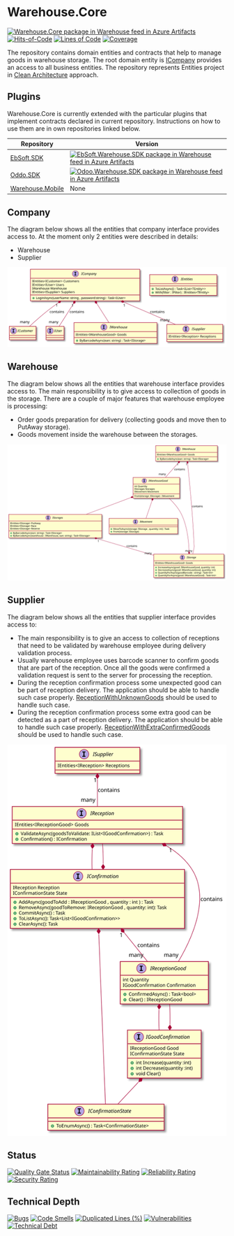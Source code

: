 # Warehouse.Core

[![Warehouse.Core package in Warehouse feed in Azure Artifacts](https://souleymen.feeds.visualstudio.com/5e7ba3a8-de58-4498-aed2-a23e91696074/_apis/public/Packaging/Feeds/6754a99f-fc1f-4540-be65-d313fae61071/Packages/2b86139a-c6c0-4de8-890c-5f8541a7d552/Badge)](https://souleymen.visualstudio.com/Warehouse/_packaging?_a=package&feed=6754a99f-fc1f-4540-be65-d313fae61071&package=2b86139a-c6c0-4de8-890c-5f8541a7d552&preferRelease=true)
[![Hits-of-Code](https://hitsofcode.com/github/souly84/Warehouse.Core?branch=main)](https://hitsofcode.com/github/souly84/Warehouse.Core?branch=main/view)
[![Lines of Code](https://sonarcloud.io/api/project_badges/measure?project=souly84_InventoryOperations&metric=ncloc)](https://sonarcloud.io/dashboard?id=souly84_InventoryOperations)
[![Coverage](https://sonarcloud.io/api/project_badges/measure?project=souly84_InventoryOperations&metric=coverage)](https://sonarcloud.io/dashboard?id=souly84_InventoryOperations)

The repository contains domain entities and contracts that help to manage goods in warehouse storage. The root domain entity is [ICompany](https://github.com/souly84/Warehouse.Core/blob/main/src/(Company)/ICompany.cs) provides an access to all business entities. The repository represents Entities project in [Clean Architecture](https://blog.cleancoder.com/uncle-bob/2012/08/13/the-clean-architecture.html) approach.

## Plugins

Warehouse.Core is currently extended with the particular plugins that implement contracts declared in current repository. Instructions on how to use them are in own repositories linked below.

| Repository | Version |
| ------ | ------ |
| [EbSoft.SDK](https://github.com/souly84/EbSoft.Warehouse.SDK) | [![EbSoft.Warehouse.SDK package in Warehouse feed in Azure Artifacts](https://souleymen.feeds.visualstudio.com/5e7ba3a8-de58-4498-aed2-a23e91696074/_apis/public/Packaging/Feeds/6754a99f-fc1f-4540-be65-d313fae61071/Packages/3e29a369-faf2-402c-b043-6f2deb71a29f/Badge)](https://souleymen.visualstudio.com/Warehouse/_packaging?_a=package&feed=6754a99f-fc1f-4540-be65-d313fae61071&package=3e29a369-faf2-402c-b043-6f2deb71a29f&preferRelease=true) |
| [Oddo.SDK](https://github.com/souly84/Odoo.Warehouse.SDK) | [![Odoo.Warehouse.SDK package in Warehouse feed in Azure Artifacts](https://souleymen.feeds.visualstudio.com/5e7ba3a8-de58-4498-aed2-a23e91696074/_apis/public/Packaging/Feeds/6754a99f-fc1f-4540-be65-d313fae61071/Packages/c19438d5-fdc4-45b8-9c95-c60edf85c208/Badge)](https://souleymen.visualstudio.com/Warehouse/_packaging?_a=package&feed=6754a99f-fc1f-4540-be65-d313fae61071&package=c19438d5-fdc4-45b8-9c95-c60edf85c208&preferRelease=true) |
| [Warehouse.Mobile](https://github.com/souly84/Warehouse.Mobile) | None

## Company

The diagram below shows all the entities that company interface provides access to. At the moment only 2 entities were described in details:

- Warehouse
- Supplier

![Company UML diagram](/docs/Company.uml.svg?raw=true "Classes dependencies diagram")

## Warehouse

The diagram below shows all the entities that warehouse interface provides access to. The main responsibility is to give access to collection of goods in the storage. There are a couple of major features that warehouse employee is processing:

- Order goods preparation for delivery (collecting goods and move then to PutAway storage).
- Goods movement inside the warehouse between the storages.

![Warehouse UML diagram](/docs/warehouse.uml.svg?raw=true "Classes dependencies diagram")

## Supplier

The diagram below shows all the entities that supplier interface provides access to:

- The main responsibility is to give an access to collection of receptions that need to be validated by warehouse employee during delivery validation process.
- Usually warehouse employee uses barcode scanner to confirm  goods that are part of the reception. Once all the goods were confirmed a validation request is sent to the server for processing the reception.
- During the reception confirmation process some unexpected good can be part of reception delivery. The application should be able to handle such case properly. [ReceptionWithUnknownGoods](https://github.com/souly84/Warehouse.Core/blob/docs-updates/src/Warehouse.Core/(Receptions)/(Goods)/ReceptionWithUnkownGoods.cs) should be used to handle such case.
- During the reception confirmation process some extra good can be detected as a part of reception delivery. The application should be able to handle such case properly. [ReceptionWithExtraConfirmedGoods](https://github.com/souly84/Warehouse.Core/blob/docs-updates/src/Warehouse.Core/(Receptions)/(Goods)/ReceptionWithExtraConfirmedGoods.cs) should be used to handle such case.

![Supplier UML diagram](/docs/Supplier.uml.svg?raw=true "Classes dependencies diagram")

## Status

[![Quality Gate Status](https://sonarcloud.io/api/project_badges/measure?project=souly84_InventoryOperations&metric=alert_status)](https://sonarcloud.io/dashboard?id=souly84_InventoryOperations)
[![Maintainability Rating](https://sonarcloud.io/api/project_badges/measure?project=souly84_InventoryOperations&metric=sqale_rating)](https://sonarcloud.io/dashboard?id=souly84_InventoryOperations)
[![Reliability Rating](https://sonarcloud.io/api/project_badges/measure?project=souly84_InventoryOperations&metric=reliability_rating)](https://sonarcloud.io/dashboard?id=souly84_InventoryOperations)
[![Security Rating](https://sonarcloud.io/api/project_badges/measure?project=souly84_InventoryOperations&metric=security_rating)](https://sonarcloud.io/dashboard?id=souly84_InventoryOperations)

## Technical Depth

[![Bugs](https://sonarcloud.io/api/project_badges/measure?project=souly84_InventoryOperations&metric=bugs)](https://sonarcloud.io/dashboard?id=souly84_InventoryOperations)
[![Code Smells](https://sonarcloud.io/api/project_badges/measure?project=souly84_InventoryOperations&metric=code_smells)](https://sonarcloud.io/dashboard?id=souly84_InventoryOperations)
[![Duplicated Lines (%)](https://sonarcloud.io/api/project_badges/measure?project=souly84_InventoryOperations&metric=duplicated_lines_density)](https://sonarcloud.io/dashboard?id=souly84_InventoryOperations)
[![Vulnerabilities](https://sonarcloud.io/api/project_badges/measure?project=souly84_InventoryOperations&metric=vulnerabilities)](https://sonarcloud.io/dashboard?id=souly84_InventoryOperations)
[![Technical Debt](https://sonarcloud.io/api/project_badges/measure?project=souly84_InventoryOperations&metric=sqale_index)](https://sonarcloud.io/dashboard?id=souly84_InventoryOperations)
